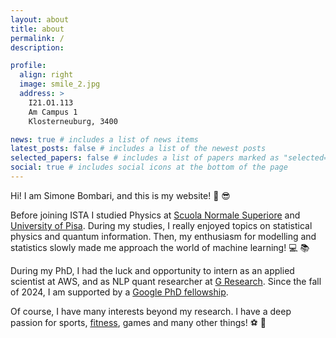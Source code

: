 ```yaml
---
layout: about
title: about
permalink: /
description:

profile:
  align: right
  image: smile_2.jpg
  address: >
    I21.O1.113
    Am Campus 1
    Klosterneuburg, 3400

news: true # includes a list of news items
latest_posts: false # includes a list of the newest posts
selected_papers: false # includes a list of papers marked as "selected={true}"
social: true # includes social icons at the bottom of the page
---
```


Hi! I am Simone Bombari, and this is my website! :muscle: :sunglasses:

Before joining ISTA I studied Physics at [Scuola Normale Superiore](https://www.sns.it/en) and [University of Pisa](https://www.unipi.it/index.php/english). During my studies, I really enjoyed topics on statistical physics and quantum information. Then, my enthusiasm for modelling and statistics slowly made me approach the world of machine learning! :computer: :books:

During my PhD, I had the luck and opportunity to intern as an applied scientist at AWS, and as NLP quant researcher at [G Research](https://www.gresearch.com/). Since the fall of 2024, I am supported by a [Google PhD fellowship](https://research.google/programs-and-events/phd-fellowship/recipients/).

Of course, I have many interests beyond my research. I have a deep passion for sports, [fitness](https://simone-bombari.github.io/projects/1_project/), games and many other things! :soccer: :space_invader:
